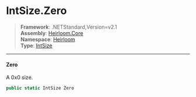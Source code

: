 # IntSize.Zero

> **Framework**: .NETStandard,Version=v2.1  
> **Assembly**: [Heirloom.Core][0]  
> **Namespace**: [Heirloom][0]  
> **Type**: [IntSize][1]

--------------------------------------------------------------------------------

#### Zero

A 0x0 size.

```cs
public static IntSize Zero
```

[0]: ../Heirloom.Core.md
[1]: Heirloom.IntSize.md

